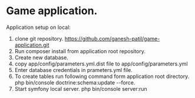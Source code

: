 Game application.
===============
Application setup on local:

1) clone git repository. https://github.com/ganesh-patil/game-application.git
2) Run composer install from application root repository.
3) Create new database.
4) copy app/config/parameters.yml.dist file to app/config/parameters.yml 
5) Enter database credentials in prameters.yml file.
6) To create tables run following command form application root directory.
   php bin/console doctrine:schema:update --force.
7) Start symfony local server. 
  php bin/console server:run
